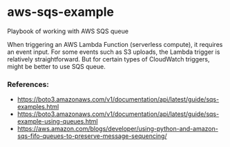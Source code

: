 # aws-sqs-example
Playbook of working with AWS SQS queue

When triggering an AWS Lambda Function (serverless compute), it requires an event input.  For some events such as S3 uploads, the Lambda trigger is relatively straightforward.  But for certain types of CloudWatch triggers, might be better to use SQS queue.  

### References: 
* https://boto3.amazonaws.com/v1/documentation/api/latest/guide/sqs-examples.html
* https://boto3.amazonaws.com/v1/documentation/api/latest/guide/sqs-example-using-queues.html
* https://aws.amazon.com/blogs/developer/using-python-and-amazon-sqs-fifo-queues-to-preserve-message-sequencing/
